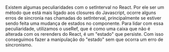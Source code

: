 Existem algumas peculiaridades com o setInterval no React. Por ele ser um método que está mais ligado aos closures do Javascript, ocorre alguns erros de sincronia nas chamadas do setInterval, principalmente se estiver sendo feita uma mudança de estados no componente. Para lidar com essa peculiaridade, utilizamos o useRef, que é como uma caixa que não é alterada com os rerenders do React, é um "estado" que persiste. Com isso conseguimos fazer a manipulação do "estado" sem que ocorra um erro de sincronismo.